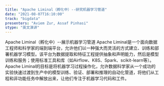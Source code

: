 ```yaml
---
title: "Apache Liminal（孵化中）--研究机器学习管道"
date: "2021-08-07T16:10:00" 
track: "bigdata"
presenters: "Aviem Zur, Assaf Pinhasi"
stype: "英文演讲"
---
```

Apache Liminal（孵化中）--展示机器学习管道
 Apache Liminal是一个面向数据工程师和科学家的端到端平台，允许他们以一种强大而灵活的方式建立、训练和部署机器学习模型。该平台为数据提取和特征工程提供抽象和声明能力，然后是模型训练和服务；使用标准工具和库（如Airflow、K8S、Spark、scikit-learn等）。
 Apache Liminal的目标是将机器学习过程操作化，允许数据科学家从一个成功的实验快速过渡到生产中的模型训练、验证、部署和推理的自动化管道，将他们从工程和非功能任务中解放出来，让他们专注于机器学习代码和工件。
